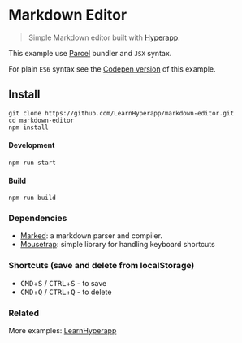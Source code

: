 # Markdown Editor

> Simple Markdown editor built with [Hyperapp](https://github.com/hyperapp/hyperapp).

This example use [Parcel](https://github.com/parcel-bundler/parcel) bundler and `JSX` syntax.

For plain `ES6` syntax see the [Codepen version](https://codepen.io/ismamz/pen/wpNvmy) of this example.


## Install

```
git clone https://github.com/LearnHyperapp/markdown-editor.git
cd markdown-editor
npm install
```

#### Development

```
npm run start
```

#### Build

```
npm run build
```


### Dependencies

* [Marked](https://github.com/chjj/marked): a markdown parser and compiler.
* [Mousetrap](https://github.com/ccampbell/mousetrap): simple library for handling keyboard shortcuts


### Shortcuts (save and delete from localStorage)

* <kbd>CMD</kbd>+<kbd>S</kbd> / <kbd>CTRL</kbd>+<kbd>S</kbd> - to save
* <kbd>CMD</kbd>+<kbd>Q</kbd> / <kbd>CTRL</kbd>+<kbd>Q</kbd> - to delete


### Related

More examples: [LearnHyperapp](https://github.com/LearnHyperapp)
